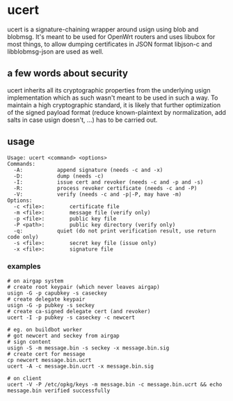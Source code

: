# ucert

ucert is a signature-chaining wrapper around usign using blob and blobmsg.
It's meant to be used for OpenWrt routers and uses libubox for most things, to allow dumping certificates in JSON format libjson-c and libblobmsg-json are used as well.

## a few words about security
ucert inherits all its cryptographic properties from the underlying usign implementation which as such wasn't meant to be used in such a way.
To maintain a high cryptographic standard, it is likely that further optimization of the signed payload format (reduce known-plaintext by normalization, add salts in case usign doesn't, ...) has to be carried out.

## usage
```shell
Usage: ucert <command> <options>
Commands:
  -A:			append signature (needs -c and -x)
  -D:			dump (needs -c)
  -I:			issue cert and revoker (needs -c and -p and -s)
  -R:			process revoker certificate (needs -c and -P)
  -V:			verify (needs -c and -p|-P, may have -m)
Options:
  -c <file>:		certificate file
  -m <file>:		message file (verify only)
  -p <file>:		public key file
  -P <path>:		public key directory (verify only)
  -q:			quiet (do not print verification result, use return code only)
  -s <file>:		secret key file (issue only)
  -x <file>:		signature file
```

### examples
```shell
# on airgap system
# create root keypair (which never leaves airgap)
usign -G -p capubkey -s caseckey
# create delegate keypair
usign -G -p pubkey -s seckey
# create ca-signed delegate cert (and revoker)
ucert -I -p pubkey -s caseckey -c newcert

# eg. on buildbot worker
# got newcert and seckey from airgap
# sign content
usign -S -m message.bin -s seckey -x message.bin.sig
# create cert for message
cp newcert message.bin.ucrt
ucert -A -c message.bin.ucrt -x message.bin.sig

# on client
ucert -V -P /etc/opkg/keys -m message.bin -c message.bin.ucrt && echo message.bin verified successfully
```
